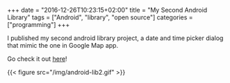 +++
date = "2016-12-26T10:23:15+02:00"
title = "My Second Android Library"
tags = ["Android", "library", "open source"]
categories = ["programming"]
+++

I published my second android library project, a date and time picker dialog that mimic the one in Google Map app.

Go check it out [here](https://github.com/lvguowei/CombinedDateTimePickerDialog)!

{{< figure src="/img/android-lib2.gif" >}}
